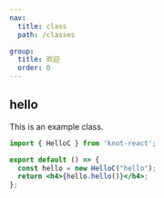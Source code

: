 ```yaml
---
nav:
  title: class
  path: /classes

group:
  title: 欢迎
  order: 0
---
```


## hello

This is an example class.

```jsx
import { HelloC } from 'knot-react';

export default () => {
  const hello = new HelloC("hello");
  return <h4>{hello.hello()}</h4>;
};
```